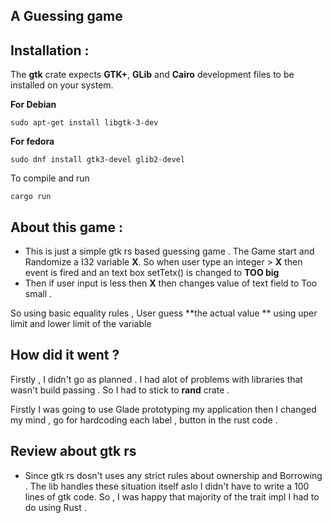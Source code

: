 ﻿## A Guessing game 


## Installation :

The **gtk** crate expects **GTK+**, **GLib** and **Cairo** development files to be installed on your system.

**For Debian**
```
sudo apt-get install libgtk-3-dev
```
**For fedora**
```
sudo dnf install gtk3-devel glib2-devel
```
To compile and run
```
cargo run 
```
##  About this game :

 - This is just a simple gtk rs based guessing game .  The Game start
   and Randomize a I32 variable **X**.  So when user type an integer >
   **X**  then event is fired and an text box setTetx() is changed to **TOO big**
 - Then if user input is less then **X**  then changes value of text field to Too small .

So using basic equality rules , User guess **the actual value ** using uper limit and lower limit of the variable 

## How did it went  ?
Firstly , I didn't go as planned . I had alot of problems with libraries that wasn't build passing . So I had to stick to **rand**  crate . 

Firstly I was going to use Glade prototyping my application then I changed my mind , go for hardcoding each label , button in the rust code . 

## Review about gtk rs

 - Since gtk rs dosn't uses any strict rules about ownership and Borrowing . The lib handles these situation itself aslo I didn't have to write a 100 lines of gtk code. So , I was happy that majority of the trait impl I had to do using Rust . 




